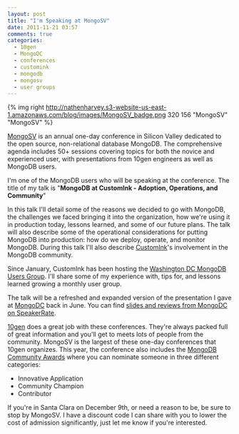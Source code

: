 ```yaml
---
layout: post
title: "I'm Speaking at MongoSV"
date: 2011-11-21 03:57
comments: true
categories:
  - 10gen
  - MongoDC
  - conferences
  - customink
  - mongodb
  - mongosv
  - user groups
---
```

{% img right http://nathenharvey.s3-website-us-east-1.amazonaws.com/blog/images/MongoSV_badge.png 320 156 "MongoSV" "MongoSV" %}

[MongoSV](http://www.10gen.com/events/mongosv-2011) is an annual one-day conference in Silicon Valley dedicated to the open source, non-relational database MongoDB. The comprehensive agenda includes 50+ sessions covering topics for both the novice and experienced user, with presentations from 10gen engineers as well as MongoDB users.

I'm one of the MongoDB users who will be speaking at the conference. The title of my talk is "**MongoDB at CustomInk - Adoption, Operations, and Community**"

In this talk I'll detail some of the reasons we decided to go with MongoDB, the challenges we faced bringing it into the organization, how we're using it in production today, lessons learned, and some of our future plans. The talk will also describe some of the operational considerations for putting MongoDB into production: how do we deploy, operate, and monitor MongoDB. During this talk I'll also describe [CustomInk](http://www.customink.com)'s involvement in the MongoDB community.

Since January, CustomInk has been hosting the [Washington DC MongoDB Users Group](http://www.meetup.com/Washington-DC-MongoDB-Users-Group). I'll share some of my experience with, tips for, and lessons learned growing a monthly user group.

The talk will be a refreshed and expanded version of the presentation I gave at [MongoDC](http://www.10gen.com/events/mongodc-2011) back in June. You can find [slides and reviews from MongoDC on SpeakerRate](http://speakerrate.com/events/985-mongodc).

[10gen](http://www.10gen.com/) does a great job with these conferences. They're always packed full of great information and you'll get to meets lots of people from the community. MongoSV is the largest of these one-day conferences that 10gen organizes. This year, the conference also includes the [MongoDB Community Awards](https://docs.google.com/spreadsheet/viewform?formkey=dGNvYzNpY3BTMHFrZWRVLVpuTktoSmc6MQ) where you can nominate someone in three different categories:

  * Innovative Application
  * Community Champion
  * Contributor

If you're in Santa Clara on December 9th, or need a reason to be, be sure to stop by MongoSV. I have a discount code I can share with you to lower the cost of admission significantly, just let me know if you're interested.